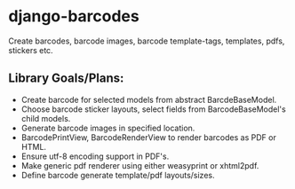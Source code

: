 # django-barcodes
Create barcodes, barcode images, barcode template-tags, templates, pdfs, stickers etc.


## Library Goals/Plans:
+ Create barcode for selected models from abstract BarcdeBaseModel.
+ Choose barcode sticker layouts, select fields from BarcodeBaseModel's child models.
+ Generate barcode images in specified location.
+ BarcodePrintView, BarcodeRenderView to render barcodes as PDF or HTML.
+ Ensure utf-8 encoding support in PDF's.
+ Make generic pdf renderer using either weasyprint or xhtml2pdf.
+ Define barcode generate template/pdf layouts/sizes.
